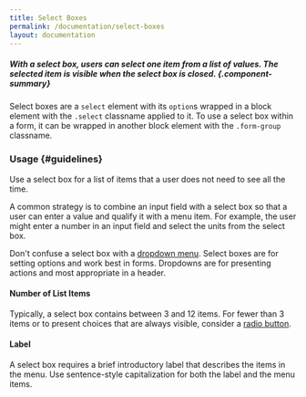 ```yaml
---
title: Select Boxes
permalink: /documentation/select-boxes
layout: documentation
---
```


##### With a select box, users can select one item from a list of values. The selected item is visible when the select box is closed. {.component-summary}

Select boxes are a <code class="clr-code">select</code> element with its <code class="clr-code">option</code>s wrapped in a block element with the <code class="clr-code">.select</code> classname applied to it. To use a select box within a form, it can be wrapped in another block element with the <code class="clr-code">.form-group</code> classname.

<clr-selects-demo></clr-selects-demo>

### Usage {#guidelines}

Use a select box for a list of items that a user does not need to see all the time.

A common strategy is to combine an input field with a select box so that a user can enter a value and qualify it with a menu item.  For example, the user might enter a number in an input field and select the units from the select box.

Don't confuse a select box with a [dropdown menu](/documentation/dropdowns).  Select boxes are for setting options and work best in forms.  Dropdowns are for presenting actions and most appropriate in a header.

#### Number of List Items

Typically, a select box contains between 3 and 12 items.  For fewer than 3 items or to present choices that are always visible, consider a [radio button](/documentation/radios).

#### Label

A select box requires a brief introductory label that describes the items in the menu. Use sentence-style capitalization for both the label and the menu items.
